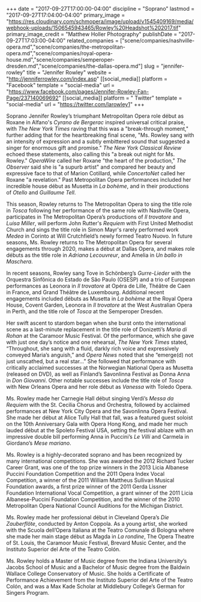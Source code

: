 +++
date = "2017-09-27T17:00:00-04:00"
discipline = "Soprano"
lastmod = "2017-09-27T17:04:00-04:00"
primary_image = "https://res.cloudinary.com/schmopera/image/upload/v1545409169/media/webhook-uploads/1506545943465/Rowley%20Headshot%202017.tif"
primary_image_credit = "Matthew Holler Photography"
publishDate = "2017-09-27T17:03:00-04:00"
related_companies = ["scene/companies/nashville-opera.md","scene/companies/the-metropolitan-opera.md","scene/companies/royal-opera-house.md","scene/companies/semperoper-dresden.md","scene/companies/the-dallas-opera.md"]
slug = "jennifer-rowley"
title = "Jennifer Rowley"
website = "http://jenniferrowley.com/index.asp"
[[social_media]]
platform = "Facebook"
template = "social-media"
url = "https://www.facebook.com/pages/Jennifer-Rowley-Fan-Page/237140069692"
[[social_media]]
platform = " Twitter"
template = "social-media"
url = "https://twitter.com/larowley1"
+++

Soprano Jennifer Rowley’s triumphant Metropolitan Opera role début as Roxane in Alfano's *Cyrano de Bergerac* inspired universal critical praise, with *The New York Times* raving that this was a "break-through moment," further adding that for the heartbreaking final scene, "Ms. Rowley sang with an intensity of expression and a subtly embittered sound that suggested a singer for enormous gift and promise." *The New York Classical Review* echoed these statements, also calling this "a break out night for Ms. Rowley." *OperaWire* called her Roxane "the heart of the production," *The Observer* said she is "a supurb artist" and compared her beauty and expressive face to that of Marion Cotillard, while *ConcertoNet* called her Roxane "a revelation." Past Metropolitan Opera performances included her incredible house début as Musetta in *La bohème*, and in their productions of *Otello* and *Guillaume Tell*.

This season, Rowley returns to The Metropolitan Opera to sing the title role in *Tosca* following her performance of the same role with Nashville Opera, participates in The Metropolitan Opera’s productions of *Il trovatore* and *Luisa Miller*, will perform John Rutter's *Requiem* with First United Methodist Church and sings the title role in Simon Mayr's rarely performed work *Medea* in Corinto at Will Crutchfield’s newly formed Teatro Nuovo. In future seasons, Ms. Rowley returns to The Metropolitan Opera for several engagements through 2020, makes a début at Dallas Opera, and makes role débuts as the title role in *Adriana Lecouvreur*, and Amelia in *Un ballo in Maschera*.

In recent seasons, Rowley sang Tove in Schönberg’s *Gurre-Lieder* with the Orquestra Sinfônica do Estado de São Paulo (OSESP) and a trio of European performances as Leonora in *Il trovatore* at Opéra de Lille, Théâtre de Caen in France, and Grand Théâtre de Luxembourg. Additional recent engagements included débuts as Musetta in *La bohème* at the Royal Opera House, Covent Garden, Leonora in *Il trovatore* at the West Australian Opera in Perth, and the title role of *Tosca* at the Semperoper Dresden.

Her swift ascent to stardom began when she burst onto the international scene as a last-minute replacement in the title role of Donizetti’s *Maria di Rohan* at the Caramoor Music Festival. Of the performance, which she gave with just one day’s notice and one rehearsal, *The New York Times* stated, “Throughout, she sang with a fluid, darkly rich voice and expressively conveyed Maria’s anguish,” and *Opera News* noted that she “emerge(d) not just unscathed, but a real star…” She followed that performance with critically acclaimed successes at the Norwegian National Opera as Musetta (released on DVD), as well as Finland’s Savonlinna Festival as Donna Anna in *Don Giovanni*.  Other notable successes include the title role of *Tosca* with New Orleans Opera and her role début as *Vanessa* with Toledo Opera.

Ms. Rowley made her Carnegie Hall début singing Verdi’s *Messa da Requiem* with the St. Cecilia Chorus and Orchestra, followed by acclaimed performances at New York City Opera and the Savonlinna Opera Festival. She made her début at Alice Tully Hall that fall, was a featured guest soloist on the 10th Anniversary Gala with Opera Hong Kong, and made her much lauded début at the Spoleto Festival USA, setting the festival ablaze with an impressive double bill performing Anna in Puccini’s *Le Villi* and Carmela in Giordano’s *Mese mariano*.

Ms. Rowley is a highly-decorated soprano and has been recognized by many international competitions. She was awarded the 2012 Richard Tucker Career Grant, was one of the top prize winners in the 2013 Licia Albanese Puccini Foundation Competition and the 2011 Opera Index Vocal Competition, a winner of the 2011 William Mattheus Sullivan Musical Foundation awards, a first prize winner of the 2011 Gerda Lissner Foundation International Vocal Competition, a grant winner of the 2011 Licia Albanese-Puccini Foundation Competition, and the winner of the 2010 Metropolitan Opera National Council Auditions for the Michigan District.

Ms. Rowley made her professional début in Cleveland Opera’s *Die Zauberflöte*, conducted by Anton Coppola. As a young artist, she worked with the Scuola dell’Opera Italiana at the Teatro Comunale di Bologna where she made her main stage début as Magda in *La rondine*, The Opera Theatre of St. Louis, the Caramoor Music Festival, Brevard Music Center, and the Instituto Superior del Arte of the Teatro Colón.

Ms. Rowley holds a Master of Music degree from the Indiana University’s Jacobs School of Music and a Bachelor of Music degree from the Baldwin Wallace College Conservatory of Music. She holds a Certificate of Performance Achievement from the Instituto Superior del Arte of the Teatro Colón, and was a Max Kade Scholar at Middlebury College’s German for Singers Program.
